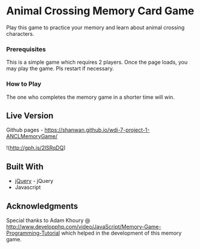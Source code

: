 # Animal Crossing Memory Card Game

Play this game to practice your memory and learn about animal crossing characters.

### Prerequisites

This is a simple game which requires 2 players. Once the page loads, you may play the game. Pls restart if necessary.

### How to Play

The one who completes the memory game in a shorter time will win.

## Live Version

Github pages -
https://shanwan.github.io/wdi-7-project-1-ANCLMemoryGame/
 
!(http://gph.is/2lSRqDQ)

## Built With

* [jQuery](http://jquery.com/) - jQuery
* Javascript

## Acknowledgments

Special thanks to Adam Khoury @ http://www.developphp.com/video/JavaScript/Memory-Game-Programming-Tutorial which helped in the development of this memory game.

